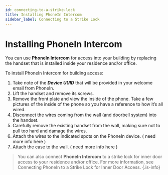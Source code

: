 ```yaml
---
id: connecting-to-a-strike-lock
title: Installing PhoneIn Intercom
sidebar_label: Connecting to a Strike Lock
---
```


# Installing PhoneIn Intercom

You can use **PhoneIn Intercom** for access into your building by replacing the handset that is installed inside your residence and/or office.

To install PhoneIn Intercom for building access:

1. Take note of the ***Device UUID*** that will be provided in your welcome email from PhoneIn.  
1. Lift the handset and remove its screws.  
1. Remove the front plate and view the inside of the phone. Take a few pictures of the inside of the phone so you have a reference to how it’s all wired.  
1. Disconnect the wires coming from the wall (and doorbell system) into the handset.  
1. Carefully remove the existing handset from the wall, making sure not to pull too hard and damage the wires.   
1. Attach the wires to the indicated spots on the PhoneIn device. ( need more info here )  
1. Attach the case to the wall. ( need more info here )

> You can also connect **PhoneIn Intercom** to a strike lock for inner door access to your residence and/or office. For more information, see Connecting PhoneIn to a Strike Lock for Inner Door Access.
{.is-info}
